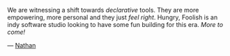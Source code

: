 We are witnessing a shift towards _declarative_ tools. They are more empowering, more personal and they just _feel right_. Hungry, Foolish is an indy software studio looking to have some fun building for this era. _More to come!_

— [Nathan](https://x.com/nathanborror)
